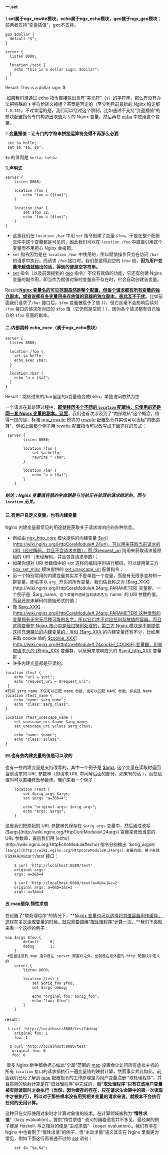 #### 一.set

1.**set属于ngx_rewite模块，echo属于ngx_echo模块，geo属于ngx_geo模块**；前两者支持“变量插值”，geo不支持。

```nginx
geo $dollar {
  default "$";
}
 
server {
  listen 8080;

  location /test {
    echo "This is a dollar sign: $dollar";
  }
}
```

Result: This is a dollar sign: $

​	如果我们想通过 [echo](http://wiki.nginx.org/HttpEchoModule#echo) 指令直接输出含有“美元符”（`$`）的字符串，那么有没有办法把特殊的 `$` 字符给转义掉呢？答案是否定的（至少到目前最新的 Nginx 稳定版 `1.0.10`）。不过幸运的是，我们可以绕过这个限制，比如通过不支持“变量插值”的模块配置指令专门构造出取值为 `$` 的 Nginx 变量，然后再在 [echo](http://wiki.nginx.org/HttpEchoModule#echo) 中使用这个变量。

2.**变量插值：让专门的字符串拼接运算符变得不再那么必要**

```nginx
 set $a hello;
 set $b "$a, $a";
```

 `$b` 的值则是 `hello, hello`

3.**声明式**

```Nginx
server {
	listen 8080;

	location /foo {
		echo "foo = [$foo]";
	}

	location /bar {
		set $foo 32;
		echo "foo = [$foo]";
	}
}

```

- 这里我们在 `location /bar` 中用 `set` 指令创建了变量 `$foo`，于是在整个配置文件中这个变量都是可见的，因此我们可以在 `location /foo` 中直接引用这个变量而不用担心 Nginx 会报错。
- `set` 指令因为是在 `location /bar` 中使用的，所以赋值操作只会在访问 `/bar` 的请求中执行。而请求 `/foo` 接口时，我们总是得到空的 `$foo` 值，**因为用户变量未赋值就输出的话，得到的便是空字符串。**
- [set](http://wiki.nginx.org/HttpRewriteModule#set) 指令（以及前面提到的 [geo](http://wiki.nginx.org/HttpGeoModule#geo) 指令）不仅有赋值的功能，它还有创建 Nginx 变量的副作用，即当作为赋值对象的变量尚不存在时，它会自动创建该变量。

Result:**<u>Nginx 变量名的可见范围虽然是整个配置，但每个请求都有所有变量的独立副本，或者说都有各变量用来存放值的容器的独立副本，彼此互不干扰</u>**。比如前面我们请求了`/bar` 接口后，`$foo` 变量被赋予了值 `32`，但它丝毫不会影响后续对 `/foo` 接口的请求所对应的 `$foo` 值（它仍然是空的！），因为各个请求都有自己独立的 `$foo` 变量的副本。



#### 二.内部跳转 echo_exec（属于ngx_echo模块）

```nginx
server {
  listen 8080;

  location /foo {
    set $a hello;
    echo_exec /bar;
  }

  location /bar {
    echo "a = [$a]";
  }
}
```

Result：跳转过来的/bar里面的a变量值变成hello，单独访问依然为空

一个请求在其处理过程中，**<u>即使经历多个不同的 `location` 配置块，它使用的还是同一套 Nginx 变量的副本。这里</u>**，我们也首次涉及到了“内部跳转”这个概念。值得一提的是，标准 [ngx_rewrite](http://wiki.nginx.org/HttpRewriteModule) 模块的 [rewrite](http://wiki.nginx.org/HttpRewriteModule#rewrite) 配置指令其实也可以发起“内部跳转”，例如上面那个例子用 [rewrite](http://wiki.nginx.org/HttpRewriteModule#rewrite) 配置指令可以改写成下面这样的形式：

```nginx
 server {
        listen 8080;
 
        location /foo {
            set $a hello;
            rewrite ^ /bar;
        }
 
        location /bar {
            echo "a = [$a]";
        }
    }
```

##### 结论：Nginx 变量值容器的生命期是与当前正在处理的请求绑定的，而与 `location` 无关。



#### 三.有用户自定义变量，也有内建变量

Nginx 内建变量最常见的用途就是获取关于请求或响应的各种信息。

- 例如由 [ngx_http_core](http://nginx.org/en/docs/http/ngx_http_core_module.html) 模块提供的内建变量 [$uri](http://wiki.nginx.org/HttpCoreModule#.24uri)，可以用来获取当前请求的 URI（经过解码，并且不含请求参数），而 [$request_uri](http://wiki.nginx.org/HttpCoreModule#.24request_uri) 则用来获取请求最原始的 URI （未经解码，并且包含请求参数）；
-  如果你想对 URI 参数值中的 `%XX` 这样的编码序列进行解码，可以使用第三方 [ngx_set_misc](http://wiki.nginx.org/HttpSetMiscModule) 模块提供的 [set_unescape_uri](http://wiki.nginx.org/HttpSetMiscModule#set_unescape_uri) 配置指令；
- 另一个特别常用的内建变量其实并不是单独一个变量，而是有无限多变种的一群变量，即名字以 `arg_` 开头的所有变量，我们估且称之为 [$arg_XXX](http://wiki.nginx.org/HttpCoreModule#.24arg_PARAMETER) 变量群。一个例子是 `$arg_name`，这个变量的值是当前请求名为 `name` 的 URI 参数的值，而且还是未解码的原始形式的值；
- 像 [$arg_XXX](http://wiki.nginx.org/HttpCoreModule#.24arg_PARAMETER) 这种类型的变量拥有无穷无尽种可能的名字，所以它们并不对应任何存放值的容器。而且这种变量在 Nginx 核心中是经过特别处理的，第三方 Nginx 模块是不能提供这样充满魔法的内建变量的。类似 [$arg_XXX](http://wiki.nginx.org/HttpCoreModule#.24arg_PARAMETER) 的内建变量还有不少，比如用来取 cookie 值的 [$cookie_XXX](http://wiki.nginx.org/HttpCoreModule#.24cookie_COOKIE) 变量群，用来取请求头的 [$http_XXX](http://wiki.nginx.org/HttpCoreModule#.24http_HEADER) 变量群，以及用来取响应头的 [$sent_http_XXX](http://wiki.nginx.org/HttpCoreModule#.24sent_http_HEADER) 变量群；
- 许多内建变量都是只读的。

```Nginx
location /test {
    echo "uri = $uri";
    echo "request_uri = $request_uri";
 }
#其实 $arg_name 不仅可以匹配 name 参数，也可以匹配 NAME 参数，抑或是 Name
location /test_name {
    echo "name: $arg_name";
    echo "class: $arg_class";
}

location /test_unescape_name {
    set_unescape_uri $name $arg_name;
    set_unescape_uri $class $arg_class;

    echo "name: $name";
    echo "class: $class";
}
```



#### 四.也有些内建变量的值是可以改的

 也有一些内建变量是支持改写的，其中一个例子是 [$args](http://wiki.nginx.org/HttpCoreModule#.24args). 这个变量在读取时返回当前请求的 URL 参数串（即请求 URL 中问号后面的部分，如果有的话 ），而在赋值时可以直接修改参数串。我们来看一个例子：

```nginx
    location /test {
        set $orig_args $args;
        set $args "a=3&b=4";
 
        echo "original args: $orig_args";
        echo "args: $args";
    }
```

这里我们把原始的 URL 参数串先保存在 `$orig_args` 变量中，然后通过改写 [$args](http://wiki.nginx.org/HttpCoreModule#.24args) 变量来修改当前的 URL 参数串，最后我们用 [echo](http://wiki.nginx.org/HttpEchoModule#echo) 指令分别输出 `$orig_args` 和 [$args](http://wiki.nginx.org/HttpCoreModule#.24args) 变量的值。接下来我们这样来测试这个 `/test`接口：

```nginx
    $ curl 'http://localhost:8080/test'
    original args: 
    args: a=3&b=4
 
    $ curl 'http://localhost:8080/test?a=0&b=1&c=2'
    original args: a=0&b=1&c=2
    args: a=3&b=4
```



#### 五.map缓存,惰性求值

 在设置了“取处理程序”的情况下，**<u>Nginx 变量也可以选择将其值容器用作缓存，这样在多次读取变量的时候，就只需要调用“取处理程序”计算一次。</u>**我们下面就来看一个这样的例子：

```nginx
map $args $foo {
        default     0;
        debug       1;
    }
 #应当注意到 map 指令是在 server 配置块之外，也就是在最外围的 http 配置块中定义的
    server {
        listen 8080;
 
        location /test {
            set $orig_foo $foo;
            set $args debug;
 
            echo "orginal foo: $orig_foo";
            echo "foo: $foo";
        }
    }
```

result：

```nginx
 $ curl 'http://localhost:8080/test?debug'
    original foo: 1
    foo: 1
   
  $ curl 'http://localhost:8080/test'
   original foo: 0
   foo: 0
```

​    很多 Nginx 新手都会担心如此“全局”范围的 [map](http://wiki.nginx.org/HttpMapModule#map) 设置会让访问所有虚拟主机的所有 `location` 接口的请求都执行一遍变量值的映射计算，然而事实并非如此。前面我们已经了解到 [map](http://wiki.nginx.org/HttpMapModule#map) 配置指令的工作原理是为用户变量注册 “取处理程序”，并且实际的映射计算是在“取处理程序”中完成的，**而“取处理程序”只有在该用户变量被实际读取时才会执行（当然，因为缓存的存在，只在请求生命期中的第一次读取中才被执行），所以对于那些根本没有用到相关变量的请求来说，就根本不会执行任何的无用计算。**

​    这种只在实际使用对象时才计算对象值的技术，在计算领域被称为“**惰性求值**”（lazy evaluation）。提供“惰性求值” 语义的编程语言并不多见，最经典的例子便是 Haskell. 与之相对的便是“主动求值” （eager evaluation）。我们有幸在 Nginx 中也看到了“惰性求值”的例子，但“主动求值”语义其实在 Nginx 里面更为常见，例如下面这行再普通不过的 [set](http://wiki.nginx.org/HttpRewriteModule#set) 语句：

```
    set $b "$a,$a";
```